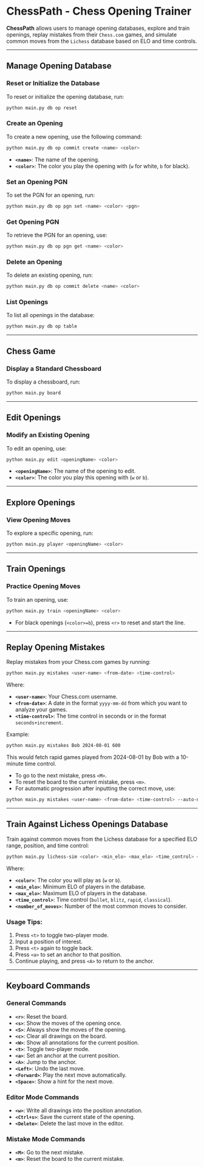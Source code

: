 # ChessPath - Chess Opening Trainer

**ChessPath** allows users to manage opening databases, explore and train openings, replay mistakes from their `Chess.com` games, and simulate common moves from the `Lichess` database based on ELO and time controls.

---

## Manage Opening Database

### Reset or Initialize the Database

To reset or initialize the opening database, run:

```bash
python main.py db op reset
```

### Create an Opening

To create a new opening, use the following command:

```bash
python main.py db op commit create <name> <color>
```

- **`<name>`**: The name of the opening.  
- **`<color>`**: The color you play the opening with (`w` for white, `b` for black).

### Set an Opening PGN

To set the PGN for an opening, run:

```bash
python main.py db op pgn set <name> <color> <pgn>
```

### Get Opening PGN

To retrieve the PGN for an opening, use:

```bash
python main.py db op pgn get <name> <color>
```

### Delete an Opening

To delete an existing opening, run:

```bash
python main.py db op commit delete <name> <color>
```

### List Openings

To list all openings in the database:

```bash
python main.py db op table
```

---

## Chess Game

### Display a Standard Chessboard

To display a chessboard, run:

```bash
python main.py board
```

---

## Edit Openings

### Modify an Existing Opening

To edit an opening, use:

```bash
python main.py edit <openingName> <color>
```

- **`<openingName>`**: The name of the opening to edit.  
- **`<color>`**: The color you play this opening with (`w` or `b`).

---

## Explore Openings

### View Opening Moves

To explore a specific opening, run:

```bash
python main.py player <openingName> <color>
```

---

## Train Openings

### Practice Opening Moves

To train an opening, use:

```bash
python main.py train <openingName> <color>
```

- For black openings (`<color>=b`), press `<r>` to reset and start the line.

---

## Replay Opening Mistakes

Replay mistakes from your Chess.com games by running:

```bash
python main.py mistakes <user-name> <from-date> <time-control>
```

Where:
- **`<user-name>`**: Your Chess.com username.  
- **`<from-date>`**: A date in the format `yyyy-mm-dd` from which you want to analyze your games.  
- **`<time-control>`**: The time control in seconds or in the format `seconds+increment`.

Example:

```bash
python main.py mistakes Bob 2024-08-01 600
```

This would fetch rapid games played from 2024-08-01 by Bob with a 10-minute time control.  

- To go to the next mistake, press `<M>`.  
- To reset the board to the current mistake, press `<m>`.  
- For automatic progression after inputting the correct move, use:

```bash
python main.py mistakes <user-name> <from-date> <time-control> --auto-next
```

---

## Train Against Lichess Openings Database

Train against common moves from the Lichess database for a specified ELO range, position, and time control:

```bash
python main.py lichess-sim <color> <min_elo> <max_elo> <time_control> <number_of_moves>
```

Where:
- **`<color>`**: The color you will play as (`w` or `b`).  
- **`<min_elo>`**: Minimum ELO of players in the database.  
- **`<max_elo>`**: Maximum ELO of players in the database.  
- **`<time_control>`**: Time control (`bullet`, `blitz`, `rapid`, `classical`).  
- **`<number_of_moves>`**: Number of the most common moves to consider.

### Usage Tips:
1. Press `<t>` to toggle two-player mode.  
2. Input a position of interest.  
3. Press `<t>` again to toggle back.  
4. Press `<a>` to set an anchor to that position.  
5. Continue playing, and press `<A>` to return to the anchor.

---

## Keyboard Commands

### General Commands

- **`<r>`**: Reset the board.  
- **`<s>`**: Show the moves of the opening once.  
- **`<S>`**: Always show the moves of the opening.  
- **`<c>`**: Clear all drawings on the board.  
- **`<W>`**: Show all annotations for the current position.  
- **`<t>`**: Toggle two-player mode.  
- **`<a>`**: Set an anchor at the current position.  
- **`<A>`**: Jump to the anchor.  
- **`<Left>`**: Undo the last move.  
- **`<Forward>`**: Play the next move automatically.  
- **`<Space>`**: Show a hint for the next move.

### Editor Mode Commands

- **`<w>`**: Write all drawings into the position annotation.  
- **`<Ctrl+s>`**: Save the current state of the opening.  
- **`<Delete>`**: Delete the last move in the editor.

### Mistake Mode Commands

- **`<M>`**: Go to the next mistake.  
- **`<m>`**: Reset the board to the current mistake.